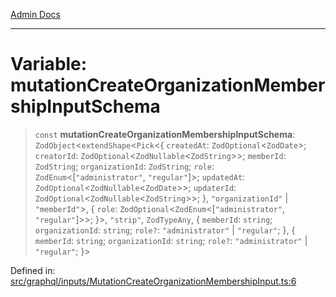 [Admin Docs](/)

***

# Variable: mutationCreateOrganizationMembershipInputSchema

> `const` **mutationCreateOrganizationMembershipInputSchema**: `ZodObject`\<`extendShape`\<`Pick`\<\{ `createdAt`: `ZodOptional`\<`ZodDate`\>; `creatorId`: `ZodOptional`\<`ZodNullable`\<`ZodString`\>\>; `memberId`: `ZodString`; `organizationId`: `ZodString`; `role`: `ZodEnum`\<\[`"administrator"`, `"regular"`\]\>; `updatedAt`: `ZodOptional`\<`ZodNullable`\<`ZodDate`\>\>; `updaterId`: `ZodOptional`\<`ZodNullable`\<`ZodString`\>\>; \}, `"organizationId"` \| `"memberId"`\>, \{ `role`: `ZodOptional`\<`ZodEnum`\<\[`"administrator"`, `"regular"`\]\>\>; \}\>, `"strip"`, `ZodTypeAny`, \{ `memberId`: `string`; `organizationId`: `string`; `role?`: `"administrator"` \| `"regular"`; \}, \{ `memberId`: `string`; `organizationId`: `string`; `role?`: `"administrator"` \| `"regular"`; \}\>

Defined in: [src/graphql/inputs/MutationCreateOrganizationMembershipInput.ts:6](https://github.com/Sourya07/talawa-api/blob/583d62db9438de398bb9012a4a2617e2cb268b08/src/graphql/inputs/MutationCreateOrganizationMembershipInput.ts#L6)
